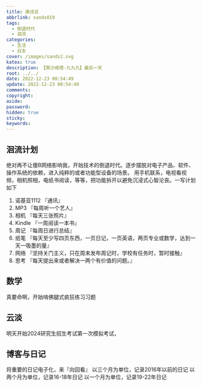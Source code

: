 ```yaml
---
title: 庚戌日
abbrlink: sands019
tags:
  - 倒退时代
  - 洄流
categories:
  - 生活
  - 日志
cover: /images/sands2.svg
katex: true
description: 【聚沙成塔·九九九】最后一天
root: ../../
date: 2022-12-23 00:54:49
update: 2022-12-23 00:54:49
comments:
copyright:
aside:
password:
hidden: true
sticky:
keywords:
---
```

## 洄流计划
绝对再不让傻B网络影响我，开始技术的倒退时代。逐步摆脱对电子产品、软件、操作系统的依赖，进入纯粹的或者功能型设备的场景。
用手机联系，电视看视频，相机照相，电纸书阅读，等等，把功能拆开以避免沉浸式心智沦丧。一写计划如下
1. 诺基亚1112 『通讯』
2. MP3 『每周听一个艺人』
3. 相机 『每天三张照片』
4. Kindle 『一周阅读一本书』
5. 周记 『每周日进行总结』
6. 纸笔 『每天至少写四页东西，一页日记，一页英语，两页专业或数学，达到一天一吸墨的量』
7. 网络 『坚持关门主义，只在周末发布周记时，学校有任务时，暂时接触』
8. 思考 『每天提出来或者解决一两个有价值的问题。』



## 数学
真要命啊，开始啃佛腿式疯狂练习习题

## 云淡
明天开始2024研究生招生考试第一次模拟考试，
## 博客与日记
将重要的日记电子化，来『向回看』
以三个月为单位，记录2016年以前的日记
以两个月为单位，记录16-18年日记
以一个月为单位，记录19-22年日记